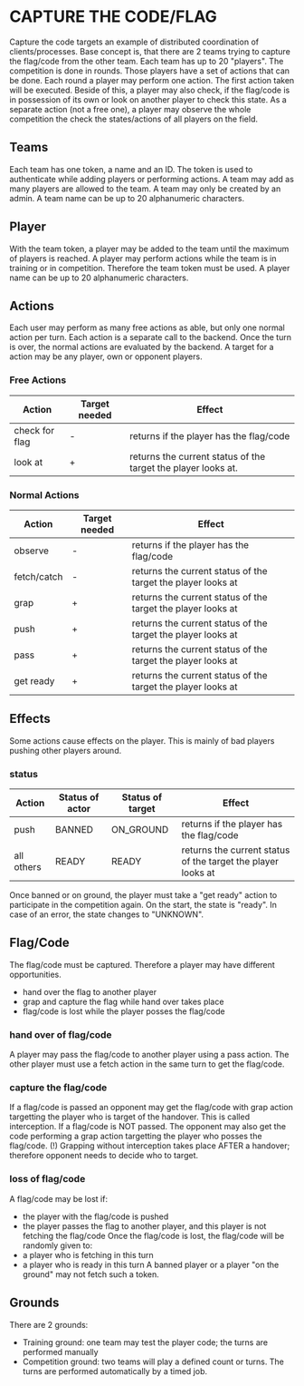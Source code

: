 # CAPTURE THE CODE/FLAG
Capture the code targets an example of distributed coordination of clients/processes.
Base concept is, that there are 2 teams trying to capture the flag/code from the other team.
Each team has up to 20 "players". The competition is done in rounds. Those players have a set of actions that can be done. Each round a player may perform one action.
The first action taken will be executed. Beside of this, a player may also check, if the flag/code is in possession of its own or look on another player to check this state.
As a separate action (not a free one), a player may observe the whole competition the check the states/actions of all players on the field.

## Teams
Each team has one token, a name and an ID. The token is used to authenticate while adding players or performing actions.
A team may add as many players are allowed to the team.
A team may only be created by an admin.
A team name can be up to 20 alphanumeric characters.

## Player
With the team token, a player may be added to the team until the maximum of players is reached.
A player may perform actions while the team is in training or in competition. Therefore the team token must be used.
A player name can be up to 20 alphanumeric characters.

## Actions
Each user may perform as many free actions as able, but only one normal action per turn.
Each action is a separate call to the backend. Once the turn is over, the normal actions are evaluated by the backend.
A target for a action may be any player, own or opponent players.

### Free Actions
| Action         | Target needed | Effect                                                        |
|----------------|---------------|---------------------------------------------------------------|
| check for flag | -             | returns if the player has the flag/code                       |
| look at        | +             | returns the current status of the target the player looks at. | 

### Normal Actions
| Action      | Target needed | Effect                                                         |
|-------------|---------------|----------------------------------------------------------------|
| observe     | -             | returns if the player has the flag/code                        |
| fetch/catch | -             | returns the current status of the target the player looks at   |
| grap        | +             | returns the current status of the target the player looks at   |
| push        | +             | returns the current status of the target the player looks at   |
| pass        | +             | returns the current status of the target the player looks at   |
| get ready   | +             | returns the current status of the target the player looks at   |

## Effects
Some actions cause effects on the player. This is mainly of bad players pushing other players around.
### status
| Action     | Status of actor | Status of target | Effect                                                       |
|------------|-----------------|------------------|--------------------------------------------------------------|
| push       | BANNED          | ON_GROUND        | returns if the player has the flag/code                      |
| all others | READY           | READY            | returns the current status of the target the player looks at |
Once banned or on ground, the player must take a "get ready" action to participate in the competition again.
On the start, the state is "ready". In case of an error, the state changes to "UNKNOWN".

## Flag/Code
The flag/code must be captured. Therefore a player may have different opportunities.
- hand over the flag to another player
- grap and capture the flag while hand over takes place
- flag/code is lost while the player posses the flag/code 

### hand over of flag/code
A player may pass the flag/code to another player using a pass action. 
The other player must use a fetch action in the same turn to get the flag/code.

### capture the flag/code
If a flag/code is passed an opponent may get the flag/code with grap action targetting the player who is target of the handover.
This is called interception.
If a flag/code is NOT passed. The opponent may also get the code performing a grap action targetting the player who posses the flag/code.
(!) Grapping without interception takes place AFTER a handover; therefore opponent needs to decide who to target.

### loss of flag/code
A flag/code may be lost if:
- the player with the flag/code is pushed
- the player passes the flag to another player, and this player is not fetching the flag/code
Once the flag/code is lost, the flag/code will be randomly given to:
- a player who is fetching in this turn
- a player who is ready in this turn
A banned player or a player "on the ground" may not fetch such a token.

## Grounds
There are 2 grounds:
- Training ground: one team may test the player code; the turns are performed manually
- Competition ground: two teams will play a defined count or turns. The turns are performed automatically by a timed job.
